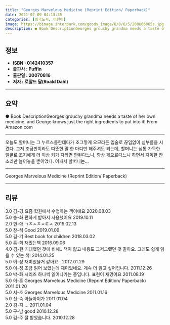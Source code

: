 ```yaml
---
title: "Georges Marvelous Medicine (Reprint Edition/ Paperback)"
date: 2021-07-09 04:13:35
categories: [외국도서, 어린이]
image: https://bimage.interpark.com/goods_image/6/0/6/5/200886065s.jpg
description: ● Book DescriptionGeorges grouchy grandma needs a taste of her own medicine, and George knows just the right ingredients to put into it! From Amazon.com
---
```


## **정보**

- **ISBN : 0142410357**
- **출판사 : Puffin**
- **출판일 : 20070816**
- **저자 : 로알드 달(Roald Dahl)**

------



## **요약**

●  Book DescriptionGeorges grouchy grandma needs a taste of her own medicine, and George knows just the right ingredients to put into it! From Amazon.com

------

오늘도 할머니는 그 누르스름한데다가 조그맣게 오므라든 입술로 끊임없이 심부름을 시켰다. 그저 조금만이라도 따뜻한 말 한 마디만 해주셔도 되는데, 할머니는 심통 가득한 얼굴로 조지에게 더 이상 키가 자라면 안된다느니, 항상 게으르다느니 하면서 지독한 잔소리만 늘어놓을 뿐이었다. 어째서 할머니는... 

------


Georges Marvelous Medicine (Reprint Edition/ Paperback) 

------


## **리뷰** 

3.0 김-경 요즘 학원에서 수업하는 책이에요 2020.08.03 <br/>5.0 송-화 편하게 받아서 사용했어요 2019.10.11 <br/>2.0 한-애 ㄱㅈㅅㅈㅅㅌㅅ 2019.02.13 <br/>5.0 장-석 Good 2019.01.09 <br/>5.0 김-기 Best book for children 2018.03.02 <br/>5.0 홍-희 재밌는책 2016.09.06 <br/>4.0 김-현 기대했던 것에 비해.. 책이 얇고 내용도 그저그랬던 것 같아요. 그래도 쉽게 읽을 수 있는 책! 2014.01.25 <br/>5.0 이-정 재미있을거 같아요.. 2012.01.29 <br/>5.0 이-정 조금 읽어 보았는데 재미있네요. 계속 더 읽고 싶어집니다. 2011.12.26 <br/>5.0 박-화 시리즈 하나씩 읽어나가는 중입니다. 표현이 재밌어요 2011.08.19 <br/>5.0 이-훈 Georges Marvelous Medicine (Reprint Edition/ Paperback) 2011.01.20 <br/>5.0 서-호 Georges Marvelous Medicine 2011.01.16 <br/>5.0 신-숙 아들아이가 2011.01.04 <br/>2.0 김-자 ... 2011.01.04 <br/>5.0 구-남 good 2010.12.28 <br/>5.0 김-주 잘 받았습니다. 2010.12.28 <br/>